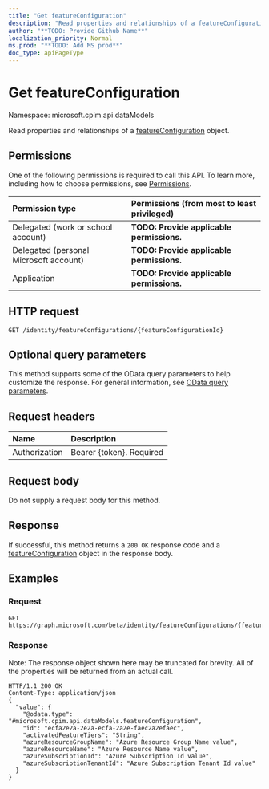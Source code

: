 ```yaml
---
title: "Get featureConfiguration"
description: "Read properties and relationships of a featureConfiguration object."
author: "**TODO: Provide Github Name**"
localization_priority: Normal
ms.prod: "**TODO: Add MS prod**"
doc_type: apiPageType
---
```


# Get featureConfiguration

Namespace: microsoft.cpim.api.dataModels

Read properties and relationships of a [featureConfiguration](../resources/microsoft.cpim.api.datamodels-featureconfiguration.md) object.

## Permissions
One of the following permissions is required to call this API. To learn more, including how to choose permissions, see [Permissions](/concepts/permissions-reference.md).

|Permission type|Permissions (from most to least privileged)|
|:---|:---|
|Delegated (work or school account)|**TODO: Provide applicable permissions.**|
|Delegated (personal Microsoft account)|**TODO: Provide applicable permissions.**|
|Application|**TODO: Provide applicable permissions.**|

## HTTP request
<!-- {
  "blockType": "ignored"
}
-->
``` http
GET /identity/featureConfigurations/{featureConfigurationId}
```

## Optional query parameters
This method supports some of the OData query parameters to help customize the response. For general information, see [OData query parameters](/graph/query-parameters).

## Request headers
|Name|Description|
|:---|:---|
|Authorization|Bearer {token}. Required|

## Request body
Do not supply a request body for this method.

## Response
If successful, this method returns a `200 OK` response code and a [featureConfiguration](../resources/microsoft.cpim.api.datamodels-featureconfiguration.md) object in the response body.

## Examples

### Request
<!-- {
  "blockType": "request",
  "name": "get_featureconfiguration"
}
-->
``` http
GET https://graph.microsoft.com/beta/identity/featureConfigurations/{featureConfigurationId}
```

### Response
Note: The response object shown here may be truncated for brevity. All of the properties will be returned from an actual call.
<!-- {
  "blockType": "response",
  "truncated": true,
  "@odata.type": "microsoft.cpim.api.dataModels.featureConfiguration"
}
-->
``` http
HTTP/1.1 200 OK
Content-Type: application/json
{
  "value": {
    "@odata.type": "#microsoft.cpim.api.dataModels.featureConfiguration",
    "id": "ecfa2e2a-2e2a-ecfa-2a2e-faec2a2efaec",
    "activatedFeatureTiers": "String",
    "azureResourceGroupName": "Azure Resource Group Name value",
    "azureResourceName": "Azure Resource Name value",
    "azureSubscriptionId": "Azure Subscription Id value",
    "azureSubscriptionTenantId": "Azure Subscription Tenant Id value"
  }
}
```

